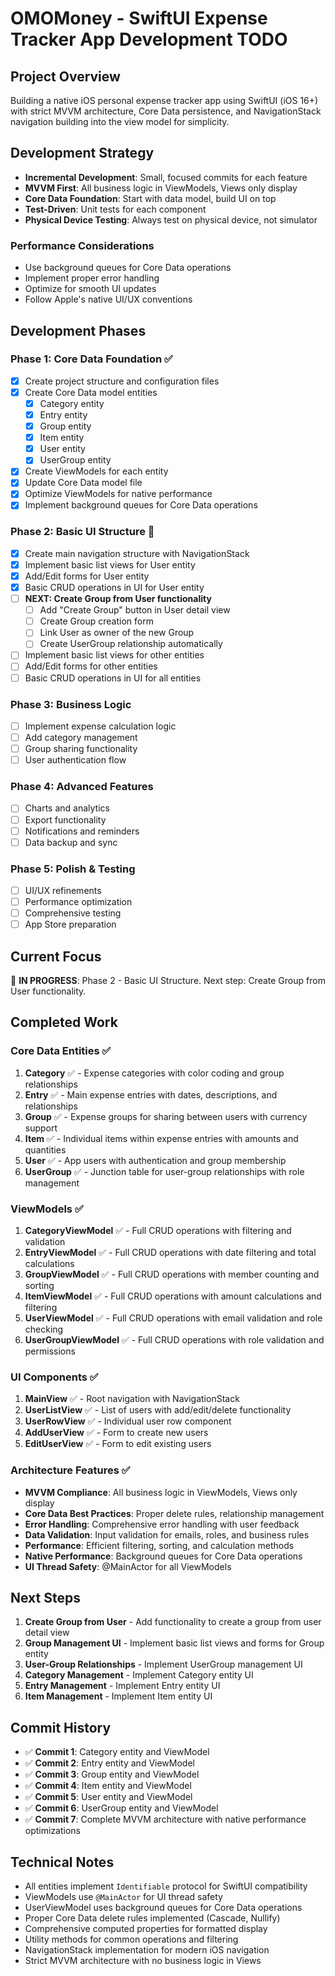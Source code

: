 # OMOMoney - SwiftUI Expense Tracker App Development TODO

## Project Overview
Building a native iOS personal expense tracker app using SwiftUI (iOS 16+) with strict MVVM architecture, Core Data persistence, and NavigationStack navigation building into the view model for simplicity.

## Development Strategy
- **Incremental Development**: Small, focused commits for each feature
- **MVVM First**: All business logic in ViewModels, Views only display
- **Core Data Foundation**: Start with data model, build UI on top
- **Test-Driven**: Unit tests for each component
- **Physical Device Testing**: Always test on physical device, not simulator

### Performance Considerations
- Use background queues for Core Data operations
- Implement proper error handling
- Optimize for smooth UI updates
- Follow Apple's native UI/UX conventions

## Development Phases

### Phase 1: Core Data Foundation ✅
- [x] Create project structure and configuration files
- [x] Create Core Data model entities
  - [x] Category entity
  - [x] Entry entity  
  - [x] Group entity
  - [x] Item entity
  - [x] User entity
  - [x] UserGroup entity
- [x] Create ViewModels for each entity
- [x] Update Core Data model file
- [x] Optimize ViewModels for native performance
- [x] Implement background queues for Core Data operations

### Phase 2: Basic UI Structure 🚧
- [x] Create main navigation structure with NavigationStack
- [x] Implement basic list views for User entity
- [x] Add/Edit forms for User entity
- [x] Basic CRUD operations in UI for User entity
- [ ] **NEXT: Create Group from User functionality**
  - [ ] Add "Create Group" button in User detail view
  - [ ] Create Group creation form
  - [ ] Link User as owner of the new Group
  - [ ] Create UserGroup relationship automatically
- [ ] Implement basic list views for other entities
- [ ] Add/Edit forms for other entities
- [ ] Basic CRUD operations in UI for all entities

### Phase 3: Business Logic
- [ ] Implement expense calculation logic
- [ ] Add category management
- [ ] Group sharing functionality
- [ ] User authentication flow

### Phase 4: Advanced Features
- [ ] Charts and analytics
- [ ] Export functionality
- [ ] Notifications and reminders
- [ ] Data backup and sync

### Phase 5: Polish & Testing
- [ ] UI/UX refinements
- [ ] Performance optimization
- [ ] Comprehensive testing
- [ ] App Store preparation

## Current Focus
🚧 **IN PROGRESS**: Phase 2 - Basic UI Structure. Next step: Create Group from User functionality.

## Completed Work

### Core Data Entities ✅
1. **Category** ✅ - Expense categories with color coding and group relationships
2. **Entry** ✅ - Main expense entries with dates, descriptions, and relationships
3. **Group** ✅ - Expense groups for sharing between users with currency support
4. **Item** ✅ - Individual items within expense entries with amounts and quantities
5. **User** ✅ - App users with authentication and group membership
6. **UserGroup** ✅ - Junction table for user-group relationships with role management

### ViewModels ✅
1. **CategoryViewModel** ✅ - Full CRUD operations with filtering and validation
2. **EntryViewModel** ✅ - Full CRUD operations with date filtering and total calculations
3. **GroupViewModel** ✅ - Full CRUD operations with member counting and sorting
4. **ItemViewModel** ✅ - Full CRUD operations with amount calculations and filtering
5. **UserViewModel** ✅ - Full CRUD operations with email validation and role checking
6. **UserGroupViewModel** ✅ - Full CRUD operations with role validation and permissions

### UI Components ✅
1. **MainView** ✅ - Root navigation with NavigationStack
2. **UserListView** ✅ - List of users with add/edit/delete functionality
3. **UserRowView** ✅ - Individual user row component
4. **AddUserView** ✅ - Form to create new users
5. **EditUserView** ✅ - Form to edit existing users

### Architecture Features ✅
- **MVVM Compliance**: All business logic in ViewModels, Views only display
- **Core Data Best Practices**: Proper delete rules, relationship management
- **Error Handling**: Comprehensive error handling with user feedback
- **Data Validation**: Input validation for emails, roles, and business rules
- **Performance**: Efficient filtering, sorting, and calculation methods
- **Native Performance**: Background queues for Core Data operations
- **UI Thread Safety**: @MainActor for all ViewModels

## Next Steps
1. **Create Group from User** - Add functionality to create a group from user detail view
2. **Group Management UI** - Implement basic list views and forms for Group entity
3. **User-Group Relationships** - Implement UserGroup management UI
4. **Category Management** - Implement Category entity UI
5. **Entry Management** - Implement Entry entity UI
6. **Item Management** - Implement Item entity UI

## Commit History
- ✅ **Commit 1**: Category entity and ViewModel
- ✅ **Commit 2**: Entry entity and ViewModel  
- ✅ **Commit 3**: Group entity and ViewModel
- ✅ **Commit 4**: Item entity and ViewModel
- ✅ **Commit 5**: User entity and ViewModel
- ✅ **Commit 6**: UserGroup entity and ViewModel
- ✅ **Commit 7**: Complete MVVM architecture with native performance optimizations

## Technical Notes
- All entities implement `Identifiable` protocol for SwiftUI compatibility
- ViewModels use `@MainActor` for UI thread safety
- UserViewModel uses background queues for Core Data operations
- Proper Core Data delete rules implemented (Cascade, Nullify)
- Comprehensive computed properties for formatted display
- Utility methods for common operations and filtering
- NavigationStack implementation for modern iOS navigation
- Strict MVVM architecture with no business logic in Views
